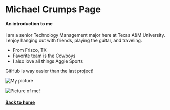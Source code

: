 # Michael Crumps Page
#### An introduction to me

I am a senior Technology Management major here at Texas A&M University. I enjoy hanging out with friends, playing the guitar, and traveling.
- From Frisco, TX
- Favorite team is the Cowboys
- I also love all things Aggie Sports

GitHub is way easier than the last project!

![My picture](https://user-images.githubusercontent.com/98478689/152833867-58d2e702-dcce-4719-a158-b3beb7319de9.jpeg)

![Picture of me!](https://user-images.githubusercontent.com/98478689/152832957-bfe93593-b900-4e5c-8190-bc349de90810.jpeg)

#### [Back to home](index.md)
